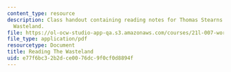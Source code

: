 ```yaml
---
content_type: resource
description: Class handout containing reading notes for Thomas Stearns Eliot's The
  Wasteland.
file: https://ol-ocw-studio-app-qa.s3.amazonaws.com/courses/21l-007-world-literatures-travel-writing-fall-2008/e77f6bc32b2dce0076dc9f0cf0d8894f_thewasteland_4.pdf
file_type: application/pdf
resourcetype: Document
title: Reading The Wasteland
uid: e77f6bc3-2b2d-ce00-76dc-9f0cf0d8894f
---
```

